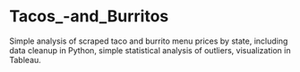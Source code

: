# Tacos_-and_Burritos
Simple analysis of scraped taco and burrito menu prices by state, including data cleanup in Python, simple statistical analysis of outliers, visualization in Tableau.
